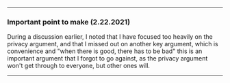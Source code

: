 ***

### Important point to make (2.22.2021)

During a discussion earlier, I noted that I have focused too heavily on the privacy argument, and that I missed out on another key argument, which is convenience and "when there is good, there has to be bad" this is an important argument that I forgot to go against, as the privacy argument won't get through to everyone, but other ones will.

***
